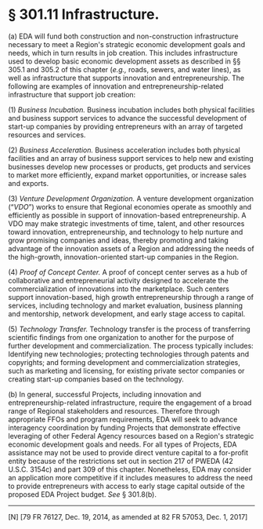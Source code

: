 # § 301.11   Infrastructure.

(a) EDA will fund both construction and non-construction infrastructure necessary to meet a Region's strategic economic development goals and needs, which in turn results in job creation. This includes infrastructure used to develop basic economic development assets as described in §§ 305.1 and 305.2 of this chapter (*e.g.,* roads, sewers, and water lines), as well as infrastructure that supports innovation and entrepreneurship. The following are examples of innovation and entrepreneurship-related infrastructure that support job creation:


(1) *Business Incubation.* Business incubation includes both physical facilities and business support services to advance the successful development of start-up companies by providing entrepreneurs with an array of targeted resources and services.


(2) *Business Acceleration.* Business acceleration includes both physical facilities and an array of business support services to help new and existing businesses develop new processes or products, get products and services to market more efficiently, expand market opportunities, or increase sales and exports.


(3) *Venture Development Organization.* A venture development organization (“*VDO*”) works to ensure that Regional economies operate as smoothly and efficiently as possible in support of innovation-based entrepreneurship. A VDO may make strategic investments of time, talent, and other resources toward innovation, entrepreneurship, and technology to help nurture and grow promising companies and ideas, thereby promoting and taking advantage of the innovation assets of a Region and addressing the needs of the high-growth, innovation-oriented start-up companies in the Region.


(4) *Proof of Concept Center.* A proof of concept center serves as a hub of collaborative and entrepreneurial activity designed to accelerate the commercialization of innovations into the marketplace. Such centers support innovation-based, high growth entrepreneurship through a range of services, including technology and market evaluation, business planning and mentorship, network development, and early stage access to capital.


(5) *Technology Transfer.* Technology transfer is the process of transferring scientific findings from one organization to another for the purpose of further development and commercialization. The process typically includes: Identifying new technologies; protecting technologies through patents and copyrights; and forming development and commercialization strategies, such as marketing and licensing, for existing private sector companies or creating start-up companies based on the technology.


(b) In general, successful Projects, including innovation and entrepreneurship-related infrastructure, require the engagement of a broad range of Regional stakeholders and resources. Therefore through appropriate FFOs and program requirements, EDA will seek to advance interagency coordination by funding Projects that demonstrate effective leveraging of other Federal Agency resources based on a Region's strategic economic development goals and needs. For all types of Projects, EDA assistance may not be used to provide direct venture capital to a for-profit entity because of the restrictions set out in section 217 of PWEDA (42 U.S.C. 3154c) and part 309 of this chapter. Nonetheless, EDA may consider an application more competitive if it includes measures to address the need to provide entrepreneurs with access to early stage capital outside of the proposed EDA Project budget. *See* § 301.8(b).



---

[N] [79 FR 76127, Dec. 19, 2014, as amended at 82 FR 57053, Dec. 1, 2017]




